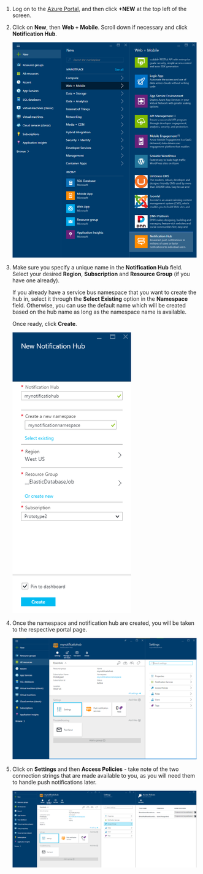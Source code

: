 1. Log on to the [Azure Portal](https://portal.azure.cn), and then click **+NEW** at the top left of the screen.

2. Click on **New**, then **Web + Mobile**. Scroll down if necessary and click **Notification Hub**.

    ![Azure Portal - Create Notification Hubs](./media/notification-hubs-portal-create-new-hub/notification-hubs-azure-portal-create.png)

3. Make sure you specify a unique name in the **Notification Hub** field. Select your desired **Region**, **Subscription** and **Resource Group** (if you have one already). 

    If you already have a service bus namespace that you want to create the hub in, select it through the **Select Existing** option in the **Namespace** field.  Otherwise, you can use the default name which will be created based on the hub name as long as the namespace name is available. 

    Once ready, click **Create**.

    ![Azure Portal - Set notification hub properties](./media/notification-hubs-portal-create-new-hub/notification-hubs-azure-portal-settings.png)

4. Once the namespace and notification hub are created, you will be taken to the respective portal page. 

    ![Azure Portal - Notification hub portal page](./media/notification-hubs-portal-create-new-hub/notification-hubs-azure-portal-page.png)

5. Click on **Settings** and then **Access Policies** - take note of the two connection strings that are made available to you, as you will need them to handle push notifications later.

    ![Azure Portal - Notification hub connection strings](./media/notification-hubs-portal-create-new-hub/notification-hubs-connection-strings-portal.png)